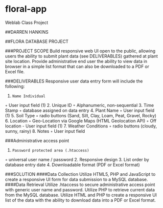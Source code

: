 # floral-app
Weblab Class Project

##DARREN HANKINS

##FLORA DATABASE PROJECT

###PROJECT SCOPE
Build responsive web UI open to the public, allowing users the ability to submit plant data (see DELIVERABLES) gathered at plant site location. Provide administrative end user the ability to view data in browser in a simple list format that can also be downloaded to a PDF or Excel file.

###DELIVERABLES
Responsive user data entry form will include the following:
1.     Name Individual
◦      User input field (1)
2.     Unique ID
◦      Alphanumeric, non-sequential
3.     Time Stamp
◦      database assigned on data entry
4.     Plant Name
◦      User input field (1)
5.     Soil Type
◦      radio buttons (Sand, Silt, Clay, Loam, Peat, Gravel, Rocky)
6.     Location
◦      Geo-Location via Google Maps (HTML Geolocation API)
◦      Off location - User input field (1)
7.     Weather Conditions
◦      radio buttons (cloudy, sunny, rainy)
8.     Notes
◦      User input field
 
###Administrative access point

1.     Password protected area (.htaccess)
◦      universal user name / password
2.     Responsive design
3.     List order by database entry date
4.     Downloadable format (PDF or Excel format)
 
###SOLUTION
####Data Collection
Utilize HTML5, PHP and JavaScript to create a responsive UI form for data submission to a MySQL database.
####Data Retrieval 
Utilize .htaccess to secure administrative access point with generic user name and password. Utilize PHP to retrieve current data from the MySQL database. Utilize HTML and PHP to create a responsive UI list of the data with the ability to download data into a PDF or Excel format.

